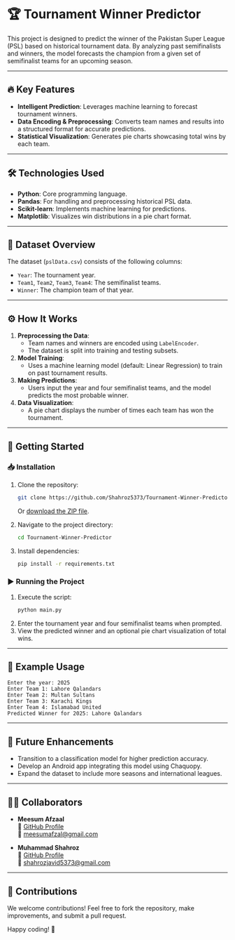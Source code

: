 # 🏆 Tournament Winner Predictor

This project is designed to predict the winner of the Pakistan Super League (PSL) based on historical tournament data. By analyzing past semifinalists and winners, the model forecasts the champion from a given set of semifinalist teams for an upcoming season.

---

## 🔥 Key Features
- **Intelligent Prediction**: Leverages machine learning to forecast tournament winners.
- **Data Encoding & Preprocessing**: Converts team names and results into a structured format for accurate predictions.
- **Statistical Visualization**: Generates pie charts showcasing total wins by each team.

---

## 🛠️ Technologies Used
- **Python**: Core programming language.
- **Pandas**: For handling and preprocessing historical PSL data.
- **Scikit-learn**: Implements machine learning for predictions.
- **Matplotlib**: Visualizes win distributions in a pie chart format.

---

## 📂 Dataset Overview
The dataset (`pslData.csv`) consists of the following columns:
- `Year`: The tournament year.
- `Team1`, `Team2`, `Team3`, `Team4`: The semifinalist teams.
- `Winner`: The champion team of that year.

---

## ⚙️ How It Works
1. **Preprocessing the Data**:
   - Team names and winners are encoded using `LabelEncoder`.
   - The dataset is split into training and testing subsets.
2. **Model Training**:
   - Uses a machine learning model (default: Linear Regression) to train on past tournament results.
3. **Making Predictions**:
   - Users input the year and four semifinalist teams, and the model predicts the most probable winner.
4. **Data Visualization**:
   - A pie chart displays the number of times each team has won the tournament.

---

## 🚀 Getting Started

### 📥 Installation
1. Clone the repository:
   ```bash
   git clone https://github.com/Shahroz5373/Tournament-Winner-Predictor.git
   ```
   Or [download the ZIP file](https://github.com/Shahroz5373/Tournament-Winner-Predictor/archive/refs/heads/main.zip).

2. Navigate to the project directory:
   ```bash
   cd Tournament-Winner-Predictor
   ```
3. Install dependencies:
   ```bash
   pip install -r requirements.txt
   ```

### ▶️ Running the Project
1. Execute the script:
   ```bash
   python main.py
   ```
2. Enter the tournament year and four semifinalist teams when prompted.
3. View the predicted winner and an optional pie chart visualization of total wins.

---

## 🎯 Example Usage
```text
Enter the year: 2025
Enter Team 1: Lahore Qalandars
Enter Team 2: Multan Sultans
Enter Team 3: Karachi Kings
Enter Team 4: Islamabad United
Predicted Winner for 2025: Lahore Qalandars
```

---

## 🔮 Future Enhancements
- Transition to a classification model for higher prediction accuracy.
- Develop an Android app integrating this model using Chaquopy.
- Expand the dataset to include more seasons and international leagues.

---

## 👨‍💻 Collaborators

- **Meesum Afzaal**  
  🔗 [GitHub Profile](https://github.com/Meesum-Afzaal)  
  📧 [meesumafzal@gmail.com](mailto:meesumafzal@gmail.com)  

- **Muhammad Shahroz**  
  🔗 [GitHub Profile](https://github.com/Shahroz5373)  
  📧 [shahrozjavid5373@gmail.com](mailto:shahrozjavid5373@gmail.com)  

---

## 🤝 Contributions
We welcome contributions! Feel free to fork the repository, make improvements, and submit a pull request.

Happy coding! 🎉

